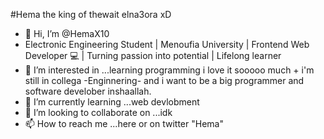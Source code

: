 #Hema the king of thewait elna3ora xD
- 👋 Hi, I’m @HemaX10
-  Electronic Engineering Student | Menoufia University | Frontend Web Developer 💻 | Turning passion into potential | Lifelong learner
- 👀 I’m interested in ...learning programming i love it sooooo much + i'm still in collega -Enginnering- and i want to be a big programmer and software develober inshaallah.
- 🌱 I’m currently learning ...web devlobment 
- 💞️ I’m looking to collaborate on ...idk
- 📫 How to reach me ...here or on twitter "Hema"


<!---
HemaX10/HemaX10 is a ✨ special ✨ repository because its `README.md` (this file) appears on your GitHub profile.
You can click the Preview link to take a look at your changes.
--->
